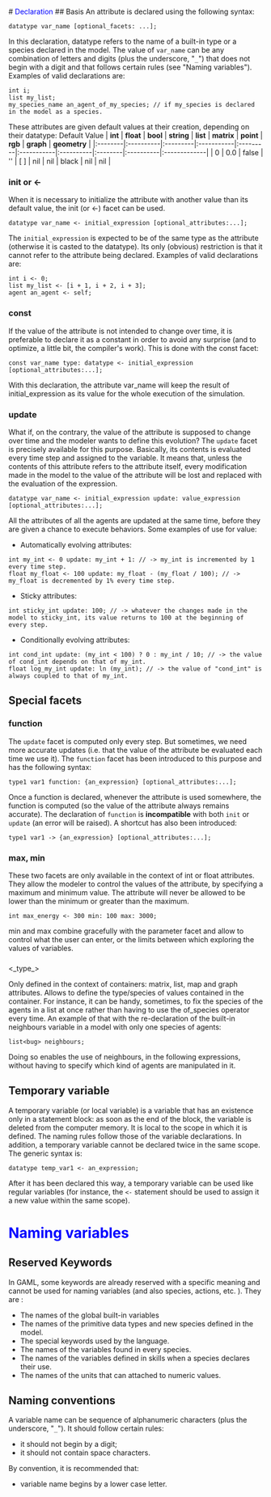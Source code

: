 
<br />
# <font color='blue'>Declaration</font>
## Basis
An attribute is declared using the following syntax:

```
datatype var_name [optional_facets: ...];
```

In this declaration, datatype refers to the name of a built-in type or a species declared in the model. The value of `var_name` can be any combination of letters and digits (plus the underscore, "`_`") that does not begin with a digit and that follows certain rules (see "Naming variables"). Examples of valid declarations are:

```
int i;
list my_list;
my_species_name an_agent_of_my_species; // if my_species is declared in the model as a species.
```

These attributes are given default values at their creation, depending on their datatype:
Default Value
| **int** | **float** | **bool** | **string** | **list** | **matrix** | **point** | **rgb** | **graph** | **geometry** |
|:--------|:----------|:---------|:-----------|:---------|:-----------|:----------|:--------|:----------|:-------------|
| 0       | 0.0       | false    | ''         | [ ]      | nil        | nil       | black   | nil       | nil          |


### init or <-
When it is necessary to initialize the attribute with another value than its default value, the init (or <-) facet can be used.

```
datatype var_name <- initial_expression [optional_attributes:...];
```

The `initial_expression` is expected to be of the same type as the attribute (otherwise it is casted to the datatype). Its only (obvious) restriction is that it cannot refer to the attribute being declared. Examples of valid declarations are:

```
int i <- 0;
list my_list <- [i + 1, i + 2, i + 3];
agent an_agent <- self;
```

### const
If the value of the attribute is not intended to change over time, it is preferable to declare it as a constant in order to avoid any surprise (and to optimize, a little bit, the compiler's work). This is done with the const facet:

```
const var_name type: datatype <- initial_expression [optional_attributes:...];
```

With this declaration, the attribute var\_name will keep the result of initial\_expression as its value for the whole execution of the simulation.

### update

What if, on the contrary, the value of the attribute is supposed to change over time and the modeler wants to define this evolution? The `update` facet is precisely available for this purpose. Basically, its contents is evaluated every time step and assigned to the variable. It means that, unless the contents of this attribute refers to the attribute itself, every modification made in the model to the value of the attribute will be lost and replaced with the evaluation of the expression.

```
datatype var_name <- initial_expression update: value_expression [optional_attributes:...];
```

All the attributes of all the agents are updated at the same time, before they are given a chance to execute behaviors. Some examples of use for value:

  * Automatically evolving attributes:

```
int my_int <- 0 update: my_int + 1: // -> my_int is incremented by 1 every time step.
float my_float <- 100 update: my_float - (my_float / 100); // -> my_float is decremented by 1% every time step.
```

  * Sticky attributes:

```
int sticky_int update: 100; // -> whatever the changes made in the model to sticky_int, its value returns to 100 at the beginning of every step.
```

  * Conditionally evolving attributes:

```
int cond_int update: (my_int < 100) ? 0 : my_int / 10; // -> the value of cond_int depends on that of my_int.
float log_my_int update: ln (my_int); // -> the value of "cond_int" is always coupled to that of my_int. 
```

## Special facets

### function

The `update` facet is computed only every step. But sometimes, we need more accurate updates (i.e. that the value of the attribute be evaluated each time we use it).
The `function` facet has been introduced to this purpose and has the following syntax:
```
type1 var1 function: {an_expression} [optional_attributes:...];
```

Once a function is declared, whenever the attribute is used somewhere, the function is computed (so the value of the attribute always remains accurate).
The declaration of `function` is **incompatible** with both `init` or `update` (an error will be raised).
A shortcut has also been introduced:
```
type1 var1 -> {an_expression} [optional_attributes:...];
```

### max, min
These two facets are only available in the context of int or float attributes. They allow the modeler to control the values of the attribute, by specifying a maximum and minimum value. The attribute will never be allowed to be lower than the minimum or greater than the maximum.

```
int max_energy <- 300 min: 100 max: 3000;
```

min and max combine gracefully with the parameter facet and allow to control what the user can enter, or the limits between which exploring the values of variables.


### 

<\_type\_>



Only defined in the context of containers: matrix, list, map and graph attributes. Allows to define the type/species of values contained in the container. For instance, it can be handy, sometimes, to fix the species of the agents in a list at once rather than having to use the of\_species operator every time. An example of that with the re-declaration of the built-in neighbours variable in a model with only one species of agents:

```
list<bug> neighbours;
```

Doing so enables the use of neighbours, in the following expressions, without having to specify which kind of agents are manipulated in it.

## Temporary variable
A temporary variable (or local variable) is a variable that has an existence only in a statement block: as soon as the end of the block, the variable is deleted from the computer memory. It is local to the scope in which it is defined. The naming rules follow those of the variable declarations. In addition, a temporary variable cannot be declared twice in the same scope. The generic syntax is:

```
datatype temp_var1 <- an_expression;
```

After it has been declared this way, a temporary variable can be used like regular variables (for instance, the `<-` statement should be used to assign it a new value within the same scope).

# <font color='blue'>Naming variables</font>

## Reserved Keywords
In GAML, some keywords are already reserved with a specific meaning and cannot be used for naming variables (and also species, actions, etc. ). They are :
  * The names of the global built-in variables
  * The names of the primitive data types and new species defined in the model.
  * The special keywords used by the language.
  * The names of the variables found in every species.
  * The names of the variables defined in skills when a species declares their use.
  * The names of the units that can attached to numeric values.

## Naming conventions
A variable name can be sequence of alphanumeric characters (plus the underscore, "`_`"). It should follow certain rules:
  * it should not begin by a digit;
  * it should not contain space characters.

By convention, it is recommended that:
  * variable name begins by a lower case letter.